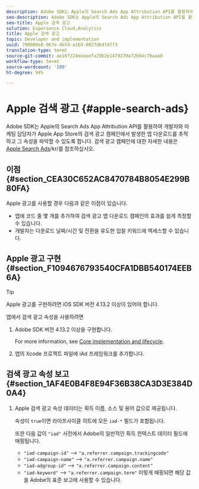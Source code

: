 ```yaml
---
description: Adobe SDK는 Apple의 Search Ads App Attribution API를 활용하여 개발자와 마케팅 담당자가 Apple App Store의 검색 광고 캠페인에서 발생한 앱 다운로드를 추적하고 그 속성을 파악할 수 있도록 합니다.
seo-description: Adobe SDK는 Apple의 Search Ads App Attribution API를 활용하여 개발자와 마케팅 담당자가 Apple App Store의 검색 광고 캠페인에서 발생한 앱 다운로드를 추적하고 그 속성을 파악할 수 있도록 합니다.
seo-title: Apple 검색 광고
solution: Experience Cloud,Analytics
title: Apple 검색 광고
topic: Developer and implementation
uuid: 790080e8-067e-4bfd-a169-0027db4fdff3
translation-type: tm+mt
source-git-commit: ae16f224eeaeefa29b2e1479270a72694c79aaa0
workflow-type: tm+mt
source-wordcount: '280'
ht-degree: 94%

---
```



# Apple 검색 광고 {#apple-search-ads}

Adobe SDK는 Apple의 Search Ads App Attribution API를 활용하여 개발자와 마케팅 담당자가 Apple App Store의 검색 광고 캠페인에서 발생한 앱 다운로드를 추적하고 그 속성을 파악할 수 있도록 합니다. 검색 광고 캠페인에 대한 자세한 내용은 [Apple Search Ads](https://searchads.apple.com)/kr/를 참조하십시오.

## 이점 {#section_CEA30C652AC8470784B8054E299B80FA}

Apple 광고를 사용할 경우 다음과 같은 이점이 있습니다.

* 앱에 코드 줄 몇 개를 추가하여 검색 광고 앱 다운로드 캠페인의 효과를 쉽게 측정할 수 있습니다.
* 개발자는 다운로드 날짜/시간 및 전환을 유도한 입찰 키워드에 액세스할 수 있습니다.

## Apple 광고 구현 {#section_F1094676793540CFA1DBB540174EEB6A}

>[!TIP]
>
>Apple 광고를 구현하려면 iOS SDK 버전 4.13.2 이상이 있어야 합니다.

앱에서 검색 광고 속성을 사용하려면

1. Adobe SDK 버전 4.13.2 이상을 구현합니다.

   For more information, see [Core implementation and lifecycle](/help/ios/getting-started/dev-qs.md).

1. 앱의 Xcode 프로젝트 파일에 iAd 프레임워크를 추가합니다.

## 검색 광고 속성 보고 {#section_1AF4E0B4F8E94F36B38CA3D3E384D0A4}

1. Apple 검색 광고 속성 데이터는 획득 이름, 소스 및 용어 값으로 제공됩니다.

   속성이 `true`이면 라이프사이클 히트에 모든 `iad-*` 필드가 포함됩니다.

   또한 다음 값이 `"iad"` 사전에서 Adobe의 일반적인 획득 컨텍스트 데이터 필드에 매핑됩니다.

   * `"iad-campaign-id"` --> `"a.referrer.campaign.trackingcode"`
   * `"iad-campaign-name"` --> `"a.referrer.campaign.name"`
   * `"iad-adgroup-id"` --> `"a.referrer.campaign.content"`
   * `"iad-keyword"` --> `"a.referrer.campaign.term"`
   이렇게 매핑되면 해당 값을 Adobe의 표준 보고에 사용할 수 있습니다.
